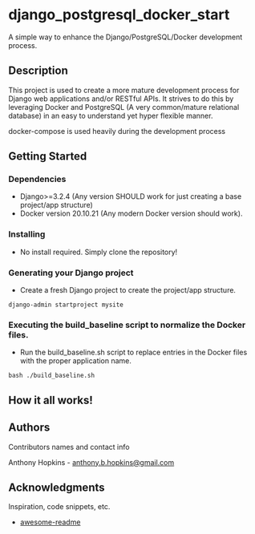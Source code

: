 # django_postgresql_docker_start

A simple way to enhance the Django/PostgreSQL/Docker development process. 

## Description

This project is used to create a more mature development process for Django web applications and/or RESTful APIs. It strives to do this
by leveraging Docker and PostgreSQL (A very common/mature relational database) in an easy to understand yet hyper flexible manner.

docker-compose is used heavily during the development process 

## Getting Started

### Dependencies

* Django>=3.2.4 (Any version SHOULD work for just creating a base project/app structure)
* Docker version 20.10.21 (Any modern Docker version should work).

### Installing

* No install required. Simply clone the repository!

### Generating your Django project

* Create a fresh Django project to create the project/app structure.
```
django-admin startproject mysite
```

### Executing the build_baseline script to normalize the Docker files.

* Run the build_baseline.sh script to replace <APP> entries in the Docker files with the proper application name.
```
bash ./build_baseline.sh
```

## How it all works!

## Authors

Contributors names and contact info

Anthony Hopkins - anthony.b.hopkins@gmail.com

## Acknowledgments

Inspiration, code snippets, etc.
* [awesome-readme](https://github.com/matiassingers/awesome-readme)
